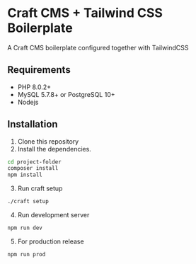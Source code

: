 # Craft CMS + Tailwind CSS Boilerplate

A Craft CMS boilerplate configured together with TailwindCSS

## Requirements

- PHP 8.0.2+
- MySQL 5.7.8+ or PostgreSQL 10+
- Nodejs

## Installation

1.  Clone this repository
2.  Install the dependencies.

```sh
cd project-folder
composer install
npm install
```

3. Run craft setup

```sh
./craft setup
```

4. Run development server

```sh
npm run dev
```

5. For production release

```sh
npm run prod
```
